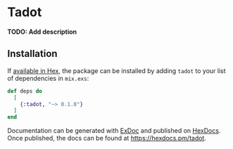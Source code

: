 # Tadot

**TODO: Add description**

## Installation

If [available in Hex](https://hex.pm/docs/publish), the package can be installed
by adding `tadot` to your list of dependencies in `mix.exs`:

```elixir
def deps do
  [
    {:tadot, "~> 0.1.0"}
  ]
end
```

Documentation can be generated with [ExDoc](https://github.com/elixir-lang/ex_doc)
and published on [HexDocs](https://hexdocs.pm). Once published, the docs can
be found at <https://hexdocs.pm/tadot>.

